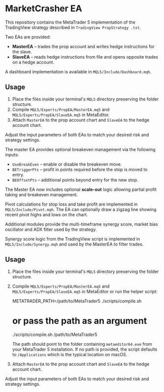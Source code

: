 # MarketCrasher EA

This repository contains the MetaTrader 5 implementation of the TradingView strategy described in `TradingView PropStrategy .txt`.

Two EAs are provided:

- **MasterEA** – trades the prop account and writes hedge instructions for the slave.
- **SlaveEA** – reads hedge instructions from file and opens opposite trades on a hedge account.

A dashboard implementation is available in `MQL5/Include/Dashboard.mqh`.


## Usage
1. Place the files inside your terminal's `MQL5` directory preserving the folder structure.
2. Compile `MQL5/Experts/PropEA/MasterEA.mq5` and `MQL5/Experts/PropEA/SlaveEA.mq5` in MetaEditor.
3. Attach `MasterEA` to the prop account chart and `SlaveEA` to the hedge account chart.

Adjust the input parameters of both EAs to match your desired risk and strategy settings.

The master EA provides optional breakeven management via the following inputs:

- `UseBreakEven` – enable or disable the breakeven move.
- `BETriggerPts` – profit in points required before the stop is moved to entry.
- `BEOffsetPts` – additional points beyond entry for the new stop.


The Master EA now includes optional **scale-out** logic allowing partial profit
taking and breakeven management.

Pivot calculations for stop loss and take profit are implemented in
`MQL5/Include/Pivot.mqh`. The EA can optionally draw a zigzag line showing
recent pivot highs and lows on the chart.

Additional modules provide the multi-timeframe synergy score, market bias
oscillator and ADX filter used by the strategy.

Synergy score logic from the TradingView script is implemented in
`MQL5/Include/Synergy.mqh` and used by the MasterEA to filter trades.

## Usage
1. Place the files inside your terminal's `MQL5` directory preserving the folder structure.
2. Compile `MQL5/Experts/PropEA/MasterEA.mq5` and `MQL5/Experts/PropEA/SlaveEA.mq5` in MetaEditor or run the helper script:

   METATRADER_PATH=/path/to/MetaTrader5 ./scripts/compile.sh

   # or pass the path as an argument
   ./scripts/compile.sh /path/to/MetaTrader5

   The path should point to the folder containing `metaeditor64.exe` from your MetaTrader 5 installation. If no path is provided, the script defaults to `/Applications` which is the typical location on macOS.


3. Attach `MasterEA` to the prop account chart and `SlaveEA` to the hedge account chart.

Adjust the input parameters of both EAs to match your desired risk and strategy settings.

